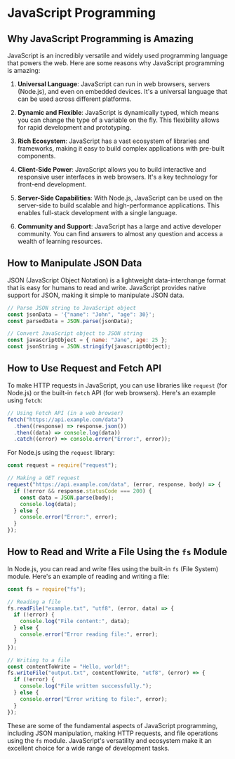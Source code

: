 # JavaScript Programming

## Why JavaScript Programming is Amazing

JavaScript is an incredibly versatile and widely used programming language that powers the web. Here are some reasons why JavaScript programming is amazing:

1. **Universal Language**: JavaScript can run in web browsers, servers (Node.js), and even on embedded devices. It's a universal language that can be used across different platforms.

2. **Dynamic and Flexible**: JavaScript is dynamically typed, which means you can change the type of a variable on the fly. This flexibility allows for rapid development and prototyping.

3. **Rich Ecosystem**: JavaScript has a vast ecosystem of libraries and frameworks, making it easy to build complex applications with pre-built components.

4. **Client-Side Power**: JavaScript allows you to build interactive and responsive user interfaces in web browsers. It's a key technology for front-end development.

5. **Server-Side Capabilities**: With Node.js, JavaScript can be used on the server-side to build scalable and high-performance applications. This enables full-stack development with a single language.

6. **Community and Support**: JavaScript has a large and active developer community. You can find answers to almost any question and access a wealth of learning resources.

## How to Manipulate JSON Data

JSON (JavaScript Object Notation) is a lightweight data-interchange format that is easy for humans to read and write. JavaScript provides native support for JSON, making it simple to manipulate JSON data.

```javascript
// Parse JSON string to JavaScript object
const jsonData = '{"name": "John", "age": 30}';
const parsedData = JSON.parse(jsonData);

// Convert JavaScript object to JSON string
const javascriptObject = { name: "Jane", age: 25 };
const jsonString = JSON.stringify(javascriptObject);
```

## How to Use Request and Fetch API

To make HTTP requests in JavaScript, you can use libraries like `request` (for Node.js) or the built-in `fetch` API (for web browsers). Here's an example using `fetch`:

```javascript
// Using Fetch API (in a web browser)
fetch("https://api.example.com/data")
  .then((response) => response.json())
  .then((data) => console.log(data))
  .catch((error) => console.error("Error:", error));
```

For Node.js using the `request` library:

```javascript
const request = require("request");

// Making a GET request
request("https://api.example.com/data", (error, response, body) => {
  if (!error && response.statusCode === 200) {
    const data = JSON.parse(body);
    console.log(data);
  } else {
    console.error("Error:", error);
  }
});
```

## How to Read and Write a File Using the `fs` Module

In Node.js, you can read and write files using the built-in `fs` (File System) module. Here's an example of reading and writing a file:

```javascript
const fs = require("fs");

// Reading a file
fs.readFile("example.txt", "utf8", (error, data) => {
  if (!error) {
    console.log("File content:", data);
  } else {
    console.error("Error reading file:", error);
  }
});

// Writing to a file
const contentToWrite = "Hello, world!";
fs.writeFile("output.txt", contentToWrite, "utf8", (error) => {
  if (!error) {
    console.log("File written successfully.");
  } else {
    console.error("Error writing to file:", error);
  }
});
```

These are some of the fundamental aspects of JavaScript programming, including JSON manipulation, making HTTP requests, and file operations using the `fs` module. JavaScript's versatility and ecosystem make it an excellent choice for a wide range of development tasks.
